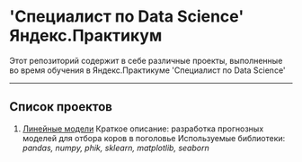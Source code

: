 # 'Специалист по Data Science' Яндекс.Практикум
Этот репозиторий содержит в себе различные проекты, выполненные во время обучения в Яндекс.Практикуме 'Специалист по Data Science'

---

## Список проектов

1. [Линейные модели](linear_models/)
Краткое описание: разработка прогнозных моделей для отбора коров в поголовье
Используемые библиотеки: *pandas, numpy, phik, sklearn, matplotlib, seaborn*

